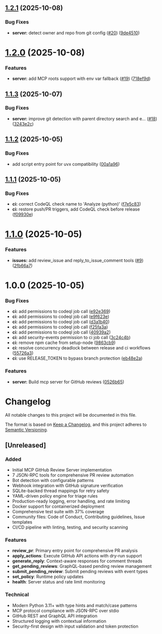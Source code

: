 ## [1.2.1](https://github.com/KenkoGeek/mcp-gh-code-review/compare/v1.2.0...v1.2.1) (2025-10-08)


### Bug Fixes

* **server:** detect owner and repo from git config ([#20](https://github.com/KenkoGeek/mcp-gh-code-review/issues/20)) ([9de4510](https://github.com/KenkoGeek/mcp-gh-code-review/commit/9de4510c2a9c16a8c83d8a50ef2ef9834fe9772a))

# [1.2.0](https://github.com/KenkoGeek/mcp-gh-code-review/compare/v1.1.3...v1.2.0) (2025-10-08)


### Features

* **server:** add MCP roots support with env var fallback ([#19](https://github.com/KenkoGeek/mcp-gh-code-review/issues/19)) ([718ef9d](https://github.com/KenkoGeek/mcp-gh-code-review/commit/718ef9d558400d2868e911b3cef9fe9c52ba7a57))

## [1.1.3](https://github.com/KenkoGeek/mcp-gh-code-review/compare/v1.1.2...v1.1.3) (2025-10-07)


### Bug Fixes

* **server:** improve git detection with parent directory search and e… ([#18](https://github.com/KenkoGeek/mcp-gh-code-review/issues/18)) ([3243e2c](https://github.com/KenkoGeek/mcp-gh-code-review/commit/3243e2c0f777caadb115d9449e7bdb37a2172a89))

## [1.1.2](https://github.com/KenkoGeek/mcp-gh-code-review/compare/v1.1.1...v1.1.2) (2025-10-05)


### Bug Fixes

* add script entry point for uvx compatibility ([00a1a96](https://github.com/KenkoGeek/mcp-gh-code-review/commit/00a1a96d1ca3f8c0113a312562544f1059c2c28a))

## [1.1.1](https://github.com/KenkoGeek/mcp-gh-code-review/compare/v1.1.0...v1.1.1) (2025-10-05)


### Bug Fixes

* **ci:** correct CodeQL check name to 'Analyze (python)' ([f7e5c83](https://github.com/KenkoGeek/mcp-gh-code-review/commit/f7e5c834fe7bdecc314578ceebe5de72fb81e6aa))
* **ci:** restore push/PR triggers, add CodeQL check before release ([f09930e](https://github.com/KenkoGeek/mcp-gh-code-review/commit/f09930ec859227828ca6febd37dac96b2f58a96c))

# [1.1.0](https://github.com/KenkoGeek/mcp-gh-code-review/compare/v1.0.0...v1.1.0) (2025-10-05)


### Features

* **issues:** add review_issue and reply_to_issue_comment tools ([#9](https://github.com/KenkoGeek/mcp-gh-code-review/issues/9)) ([2fb66a7](https://github.com/KenkoGeek/mcp-gh-code-review/commit/2fb66a7b150f5e1f26a3c9406ce2154614f114a8))

# 1.0.0 (2025-10-05)


### Bug Fixes

* **ci:** add permissions to codeql job call ([e92e369](https://github.com/KenkoGeek/mcp-gh-code-review/commit/e92e369aac0e35584db57c76905efa5ccd3952f4))
* **ci:** add permissions to codeql job call ([e9f623e](https://github.com/KenkoGeek/mcp-gh-code-review/commit/e9f623ebd382ab8e90e067f5cb25ffd4dad171a6))
* **ci:** add permissions to codeql job call ([d3a1b40](https://github.com/KenkoGeek/mcp-gh-code-review/commit/d3a1b40e98c9966546f84946dc31ba57e5e166e5))
* **ci:** add permissions to codeql job call ([f25fa3a](https://github.com/KenkoGeek/mcp-gh-code-review/commit/f25fa3a0938d111a8618a7b47e2e3122780ddff9))
* **ci:** add permissions to codeql job call ([40939a2](https://github.com/KenkoGeek/mcp-gh-code-review/commit/40939a28dce5b8d8373d9ac1586f0328a2403eb7))
* **ci:** add security-events permission to ci job call ([3c24c4b](https://github.com/KenkoGeek/mcp-gh-code-review/commit/3c24c4b7321e75005714e31abef94dfd784f8861))
* **ci:** remove npm cache from setup-node ([9863cb9](https://github.com/KenkoGeek/mcp-gh-code-review/commit/9863cb93c805ab79eaf2c3eb3f02c59136e8ff86))
* **ci:** resolve concurrency deadlock between release and ci workflows ([55726a3](https://github.com/KenkoGeek/mcp-gh-code-review/commit/55726a366261f8a4629ccf352d9bb1c70d6c4eed))
* **ci:** use RELEASE_TOKEN to bypass branch protection ([eb48e2a](https://github.com/KenkoGeek/mcp-gh-code-review/commit/eb48e2a828824cc765a583974cbf57adea85c57c))


### Features

* **server:** Build mcp server for GitHub reviews ([0526b65](https://github.com/KenkoGeek/mcp-gh-code-review/commit/0526b655646d5c77ccd3ffc836991a5e3238d657))

# Changelog

All notable changes to this project will be documented in this file.

The format is based on [Keep a Changelog](https://keepachangelog.com/en/1.0.0/),
and this project adheres to [Semantic Versioning](https://semver.org/spec/v2.0.0.html).

## [Unreleased]

### Added
- Initial MCP GitHub Review Server implementation
- 7 JSON-RPC tools for comprehensive PR review automation
- Bot detection with configurable patterns
- Webhook integration with GitHub signature verification
- SQLite-backed thread mappings for retry safety
- YAML-driven policy engine for triage rules
- Production-ready logging, error handling, and rate limiting
- Docker support for containerized deployment
- Comprehensive test suite with 37% coverage
- Community files: Code of Conduct, Contributing guidelines, Issue templates
- CI/CD pipeline with linting, testing, and security scanning

### Features
- **review_pr**: Primary entry point for comprehensive PR analysis
- **apply_actions**: Execute GitHub API actions with dry-run support
- **generate_reply**: Context-aware responses for comment threads
- **get_pending_reviews**: GraphQL-based pending review management
- **submit_pending_review**: Submit pending reviews with event types
- **set_policy**: Runtime policy updates
- **health**: Server status and rate limit monitoring

### Technical
- Modern Python 3.11+ with type hints and match/case patterns
- MCP protocol compliance with JSON-RPC over stdio
- GitHub REST and GraphQL API integration
- Structured logging with contextual information
- Security-first design with input validation and token protection
